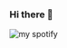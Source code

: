 ### Hi there 👋
![my spotify](https://spotify-recently-played-readme.vercel.app/api?user=21qksgrcjc66tc5bgd3sfdasa)
